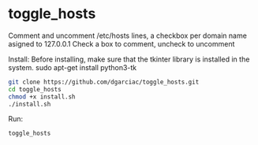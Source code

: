 # toggle_hosts
Comment and uncomment /etc/hosts lines, a checkbox per domain name asigned to 127.0.0.1
Check a box to comment, uncheck to uncomment

Install:
Before installing, make sure that the tkinter library is installed in the system.
sudo apt-get install python3-tk


```bash
git clone https://github.com/dgarciac/toggle_hosts.git
cd toggle_hosts
chmod +x install.sh
./install.sh
```

Run:

```
toggle_hosts
```

